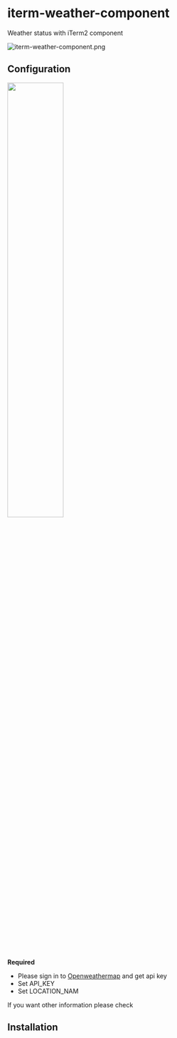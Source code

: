 # iterm-weather-component
Weather status with iTerm2 component

![iterm-weather-component.png](https://github.com/takezyou/iterm-weather-component/blob/master/screenshots/iterm-weather-component.png)

## Configuration

<img src="https://github.com/takezyou/iterm-weather-component/blob/master/screenshots/configuration.png" width=50%>

**Required**
- Please sign in to [Openweathermap](https://openweathermap.org/) and get api key
- Set API_KEY
- Set LOCATION_NAM


If you want other information please check

## Installation
